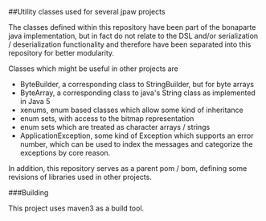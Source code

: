 ##Utility classes used for several jpaw projects

The classes defined within this repository have been part of the bonaparte java implementation,
but in fact do not relate to the DSL and/or serialization / deserialization functionality
and therefore have been separated into this repository for better modularity.

Classes which might be useful in other projects are
  * ByteBuilder, a corresponding class to StringBuilder, but for byte arrays
  * ByteArray, a corresponding class to java's String class as implemented in Java 5
  * xenums, enum based classes which allow some kind of inheritance
  * enum sets, with access to the bitmap representation
  * enum sets which are treated as character arrays / strings
  * ApplicationException, some kind of Exception which supports an error number, which can be used to index the messages and categorize the exceptions by core reason.

In addition, this repository serves as a parent pom / bom, defining some revisions of libraries used in other projects.

###Building

This project uses maven3 as a build tool.
